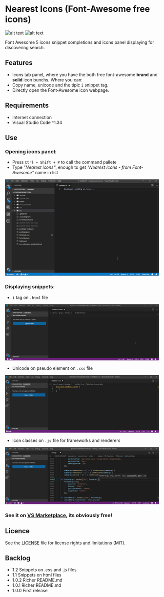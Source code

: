 # Nearest Icons (Font-Awesome free icons)

![alt text](https://img.shields.io/badge/font--awesome-5.x-blue.svg "font-awesome version badge") ![alt text](https://img.shields.io/badge/License-MIT-red.svg "License badge")

Font Awesome 5 icons snippet completions and icons panel displaying for discovering search.

## Features

 - Icons tab panel, where you have the both free font-awesome **brand** and **solid** icon bunchs. Where you can:
  - Copy name, unicode and the tipic `i` snippet tag.
  - Directly open the Font-Awesome icon webpage.

## Requirements

 - Internet connection 
 - Visual Studio Code ^1.34

## Use 

### Opening icons panel:

 - Press `Ctrl + Shift + P` to call the command pallete 
 - Type *"Nearest icons"*, enough to get *"Nearest Icons - from Font-Awesome"* name in list

![alt text](./media/panel-demo.gif "Panel demo gif")

### Displaying snippets:

 - `i` tag on `.html` file

![alt text](./media/snippets-html-demo.gif "Snippets demo gif html")

 - Unicode on pseudo element on `.css` file

![alt text](./media/snippets-css-demo.gif "Snippets demo gif css")

 - Icon classes on `.js` file for frameworks and renderers

![alt text](./media/snippets-js-demo.gif "Snippets demo gif javascript")

### See it on [VS Marketplace](https://marketplace.visualstudio.com/items?itemName=abax.nearest-icons), its obviously free!

## Licence

See the [LICENSE](LICENSE.md) file for license rights and limitations (MIT).

## Backlog

 - 1.2 Snippets on .css and .js files
 - 1.1 Snippets on html files
 - 1.0.2 Richer README.md
 - 1.0.1 Richer README.md
 - 1.0.0 First release
